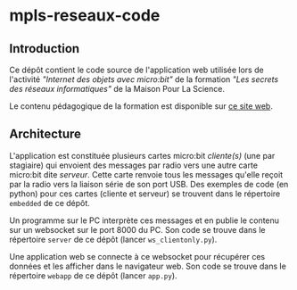 # mpls-reseaux-code

## Introduction
Ce dépôt contient le code source de l'application web utilisée lors de 
l'activité *"Internet des objets avec micro:bit"* de la formation 
*"Les secrets des réseaux informatiques"* de la Maison Pour La Science.

Le contenu pédagogique de la formation est disponible sur 
[ce site web](https://whaou.github.io/mpls-reseaux/).


## Architecture
L'application est constituée plusieurs cartes micro:bit *cliente(s)*
(une par stagiaire) qui envoient des messages par radio vers une autre
carte micro:bit dite *serveur*. Cette carte renvoie tous les messages 
qu'elle reçoit par la radio vers la liaison série de son port USB.
Des exemples de code (en python) pour ces cartes (cliente et serveur) 
se trouvent dans le répertoire `embedded` de ce dépôt.

Un programme sur le PC interprète ces messages et en publie
le contenu sur un websocket sur le port 8000 du PC. Son code se trouve 
dans le répertoire `server` de ce dépôt (lancer `ws_clientonly.py`).

Une application web se connecte à ce websocket pour récupérer ces 
données et les afficher dans le navigateur web. Son code se trouve dans 
le répertoire `webapp` de ce dépôt (lancer `app.py`).
